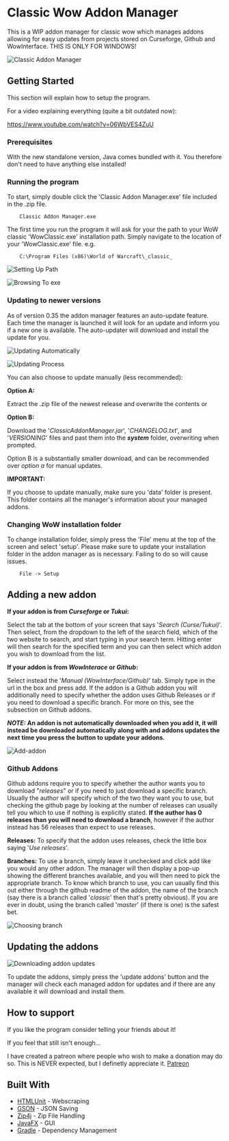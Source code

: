 # Classic Wow Addon Manager

This is a WIP addon manager for classic wow which manages addons allowing  for easy updates from projects stored on Curseforge, Github and WowInterface. THIS IS ONLY FOR WINDOWS!

![Classic Addon Manager](https://user-images.githubusercontent.com/18148143/63517528-6d361700-c4ef-11e9-838f-cb330e925700.png)

## Getting Started

This section will explain how to setup the program.

For a video explaining everything (quite a bit outdated now):

https://www.youtube.com/watch?v=06WbVES4ZuU

### Prerequisites

With the new standalone version, Java comes bundled with it. You therefore don't need to have anything else installed!

### Running the program

To start, simply double click the 'Classic Addon Manager.exe' file included in the .zip file.

```
    Classic Addon Manager.exe
```

The first time you run the program it will ask for your the path to your WoW classic 'WowClassic.exe' installation path. 
Simply navigate to the location of your 'WowClassic.exe' file. e.g.
```
    C:\Program Files (x86)\World of Warcraft\_classic_
```

![Setting Up Path](https://user-images.githubusercontent.com/18148143/63517516-6a3b2680-c4ef-11e9-92f6-3e6cca0081d3.png)

![Browsing To exe](https://user-images.githubusercontent.com/18148143/63517513-69a29000-c4ef-11e9-8e21-6b627a42ba73.png)

### Updating to newer versions

As of version 0.35 the addon manager features an auto-update feature.
Each time the manager is launched it will look for an update and inform
you if a new one is available. The auto-updater will download and install the update for you.

![Updating Automatically](https://user-images.githubusercontent.com/18148143/63517508-6909f980-c4ef-11e9-9f97-40cbfb9bb9ad.png)

![Updating Process](https://user-images.githubusercontent.com/18148143/63517512-69a29000-c4ef-11e9-9b68-ef97a0d043a0.png)


You can also choose to update manually (less recommended):  

**Option A:**
 
 Extract the .zip file of the newest release and overwrite the contents or
  
**Option B:**

Download the '*ClassicAddonManager.jar*', '*CHANGELOG.txt*', and '*VERSIONING*' files and past them into the ***system*** folder, overwriting when prompted.


Option B is a substantially smaller download, and can be recommended over *option a* for manual updates.

**IMPORTANT:**

If you choose to update manually, make sure you 'data' folder is present. This folder contains all the manager's information about your managed addons.

### Changing WoW installation folder

To change installation folder, simply press the 'File' menu at the top of the screen and select 'setup'. Please make sure to update your installation folder in the addon manager as is necessary. Failing to do so will cause issues.

```
    File -> Setup
```

## Adding a new addon

**If your addon is from *Curseforge* or *Tukui*:**

Select the tab at the bottom of your screen that says '*Search (Curse/Tukui)*'.
Then select, from the dropdown to the left of the search field, which of the two website to search, and start typing in your search term.
Hitting enter will then search for the specified term and you can then select which addon you wish to download from the list.

**If your addon is from *WowInterace* or *Github*:**

Select instead the '*Manual (WowInterface/Github)*' tab.
Simply type in the url in the box and press add. 
If the addon is a Github addon you will additionally need to specify whether the addon uses Github Releases or if you need to download a specific branch.
For more on this, see the subsection on Github addons.

***NOTE:* An addon is not automatically downloaded when you add it, it will instead be downloaded automatically along with and addons updates the next time you press the button to update your addons.**

![Add-addon](https://user-images.githubusercontent.com/18148143/63619055-f5024b00-c5ed-11e9-9073-c59830562141.png)

### Github Addons

Github addons require you to specify whether the author wants you to download "*releases*" or if you need to just download a specific branch.
Usually the author will specify which of the two they want you to use, but checking the github page by looking at the number of releases can usually tell you which to use if nothing is explicitly stated.
**If the author has 0 releases than you will need to download a branch**, however if the author instead has 56 releases than expect to use releases.

**Releases:**
To specify that the addon uses releases, check the little box saying '*Use releases*'.

**Branches:**
To use a branch, simply leave it unchecked and click add like you would any other addon. 
The manager will then display a pop-up showing the different branches available, and you will then need to pick the appropriate branch.
To know which branch to use, you can usually find this out either through the github readme of the addon, the name of the branch (say there is a branch called '*classic*' then that's pretty obvious).
If you are ever in doubt, using the branch called '*master*' (if there is one) is the safest bet.

![Choosing branch](https://user-images.githubusercontent.com/18148143/63619058-f764a500-c5ed-11e9-977f-ce1429ef0ead.png)


## Updating the addons

![Downloading addon updates](https://user-images.githubusercontent.com/18148143/63517510-6909f980-c4ef-11e9-9ec3-c31f54327cb9.png)

To update the addons, simply press the 'update addons' button and the manager will check each managed addon for updates and if there are any available it will download and install them.


## How to support

If you like the program consider telling your friends about it!


If you feel that still isn't enough...

I have created a patreon where people who wish to make a donation may do so. This is NEVER expected, but I definetly appreciate it. [Patreon](https://www.patreon.com/ClassicAddonManager)

## Built With

* [HTMLUnit](http://htmlunit.sourceforge.net/) - Webscraping
* [GSON](https://github.com/google/gson) - JSON Saving
* [Zip4j](https://github.com/srikanth-lingala/zip4j) - Zip File Handling
* [JavaFX](https://openjfx.io/) - GUI
* [Gradle](https://gradle.org/) - Dependency Management
